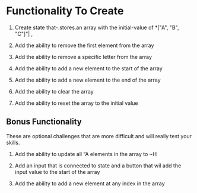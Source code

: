 # Functionality To Create

1. Create state that-.stores.an array with the initial-value of *["A", "B", "C"]"| ,
   
2. Add the ability to remove the first element from the array

3. Add the ability to remove a specific letter from the array

4. Add the ability to add a new element to the start of the array

5. Add the ability to add a new element to the end of the array

6. Add the ability to clear the array

7. Add the ability to reset the array to the initial value

## Bonus Functionality

These are optional challenges that are more difficult and will really test your skills.

1. Add the ability to update all “A elements in the array to ~H

2. Add an input that is connected to state and a button that wil add the input value to the start of
the array

3. Add the ability to add a new element at any index in the array